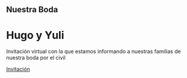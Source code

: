 ## Nuestra Boda
# Hugo y Yuli

Invitación virtual con la que estamos informando a nuestras familias de nuestra boda por el civil

[Invitación](https://hugodlyo.github.io/wedding_invitation/)